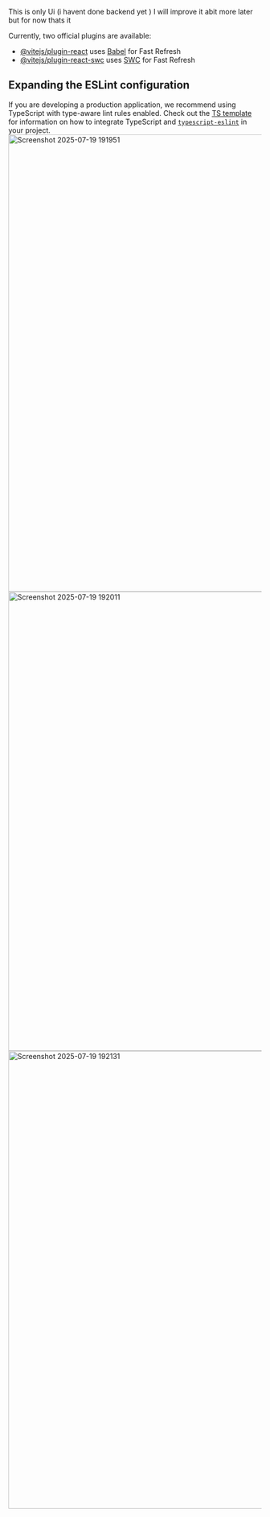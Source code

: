 
This is only Ui (i havent done backend yet ) I will improve it abit more later but for now thats it 

Currently, two official plugins are available:

- [@vitejs/plugin-react](https://github.com/vitejs/vite-plugin-react/blob/main/packages/plugin-react) uses [Babel](https://babeljs.io/) for Fast Refresh
- [@vitejs/plugin-react-swc](https://github.com/vitejs/vite-plugin-react/blob/main/packages/plugin-react-swc) uses [SWC](https://swc.rs/) for Fast Refresh

## Expanding the ESLint configuration

If you are developing a production application, we recommend using TypeScript with type-aware lint rules enabled. Check out the [TS template](https://github.com/vitejs/vite/tree/main/packages/create-vite/template-react-ts) for information on how to integrate TypeScript and [`typescript-eslint`](https://typescript-eslint.io) in your project.
<img width="1912" height="909" alt="Screenshot 2025-07-19 191951" src="https://github.com/user-attachments/assets/fe48ceb7-3129-40ef-b930-a0109d544527" />
<img width="1900" height="913" alt="Screenshot 2025-07-19 192011" src="https://github.com/user-attachments/assets/d507407c-be95-4065-b39b-040fb173cd59" />
<img width="1919" height="910" alt="Screenshot 2025-07-19 192131" src="https://github.com/user-attachments/assets/cb8d85ae-f7a2-4643-b14e-aa91d6860028" />
